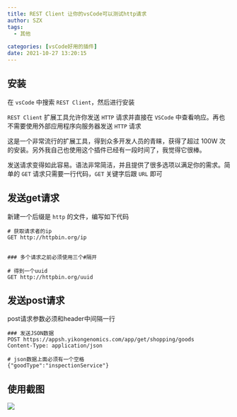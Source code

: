 ```yaml
---
title: REST Client 让你的vsCode可以测试http请求
author: SZX
tags:
  - 其他
 
categories: [vsCode好用的插件]
date: 2021-10-27 13:20:15
---
```


## 安装

在 `vsCode` 中搜索 `REST Client`，然后进行安装

`REST Client` 扩展工具允许你发送 `HTTP` 请求并直接在 `VSCode` 中查看响应。再也不需要使用外部应用程序向服务器发送 `HTTP` 请求

这是一个非常流行的扩展工具，得到众多开发人员的青睐，获得了超过 100W 次的安装。另外我自己也使用这个插件已经有一段时间了，我觉得它很棒。

发送请求变得如此容易。语法非常简洁，并且提供了很多选项以满足你的需求。简单的 `GET` 请求只需要一行代码，`GET` 关键字后跟 `URL` 即可

## 发送get请求

新建一个后缀是 `http` 的文件，编写如下代码

```http
# 获取请求者的ip
GET http://httpbin.org/ip


### 多个请求之前必须使用三个#隔开

# 得到一个uuid
GET http://httpbin.org/uuid
```

## 发送post请求

post请求参数必须和header中间隔一行
```http
### 发送JSON数据
POST https://appsh.yikongenomics.com/app/get/shopping/goods
Content-Type: application/json

# json数据上面必须有一个空格
{"goodType":"inspectionService"}
```

## 使用截图

![](https://szx-bucket1.fsh.bcebos.com/vscode/01_1.png)

